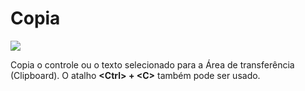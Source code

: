 # Copia

![](http://www.gvinci.com.br/manual/cop1gv5.zoom80.png)

Copia o controle ou o texto selecionado para a Área de transferência \(Clipboard\). O atalho **&lt;Ctrl&gt; + &lt;C&gt;** também pode ser usado.

